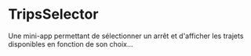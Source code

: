 # TripsSelector

Une mini-app permettant de sélectionner un arrêt et d'afficher les trajets disponibles en fonction de son choix...